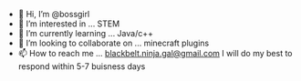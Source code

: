 - 👋 Hi, I’m @bossgirl
- 👀 I’m interested in ... STEM
- 🌱 I’m currently learning ... Java/c++
- 💞️ I’m looking to collaborate on ... minecraft plugins
- 📫 How to reach me ... blackbelt.ninja.gal@gmail.com
I will do my best to respond within 5-7 buisness days

<!---
bossgirl/bossgirl is a ✨ special ✨ repository because its `README.md` (this file) appears on your GitHub profile.
You can click the Preview link to take a look at your changes.
--->
